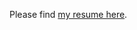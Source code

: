 Please find [my resume here](https://github.com/vinnyarmentano/vinnyarmentano.github.io/blob/master/Documents/Armentano_V_CV.pdf).